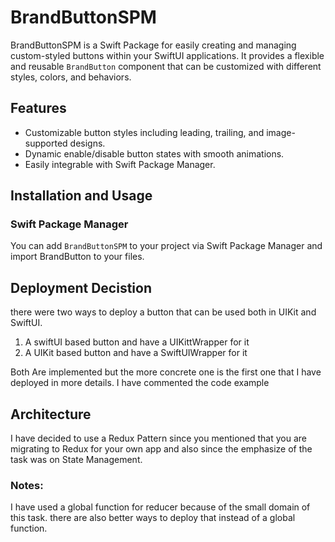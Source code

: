 # BrandButtonSPM

BrandButtonSPM is a Swift Package for easily creating and managing custom-styled buttons within your SwiftUI applications. It provides a flexible and reusable `BrandButton` component that can be customized with different styles, colors, and behaviors.

## Features

- Customizable button styles including leading, trailing, and image-supported designs.
- Dynamic enable/disable button states with smooth animations.
- Easily integrable with Swift Package Manager.

## Installation and Usage

### Swift Package Manager

You can add `BrandButtonSPM` to your project via Swift Package Manager and import BrandButton to your files.


## Deployment Decistion

there were two ways to deploy a button that can be used both in UIKit and SwiftUI. 
1. A swiftUI based button and have a UIKittWrapper for it
2. A UIKit based button and have a SwiftUIWrapper for it

Both Are implemented but the more concrete one is the first one that I have deployed in more details.
I have commented the code example

## Architecture

I have decided to use a Redux Pattern since you mentioned that you are migrating to Redux for your own app and also since the emphasize of the task was on State Management.

### Notes:

I have used a global function for reducer because of the small domain of this task. there are also better ways to deploy that instead of a global function.




